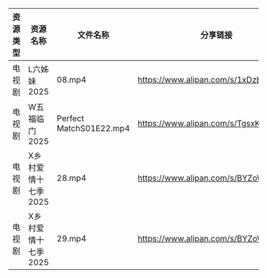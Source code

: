 | 资源类型 | 资源名称         | 文件名称                    | 分享链接                                 | 更新时间                |
| ---- | ------------ | ----------------------- | ------------------------------------ | ------------------- |
| 电视剧  | L六姊妹2025     | 08.mp4                  | https://www.alipan.com/s/1xDzboeXGWy | 2025-02-06 13:05:56 |
| 电视剧  | W五福临门2025    | Perfect MatchS01E22.mp4 | https://www.alipan.com/s/TgsxKagWFvt | 2025-02-06 08:06:41 |
| 电视剧  | X乡村爱情十七季2025 | 28.mp4                  | https://www.alipan.com/s/BYZoWqmYxdR | 2025-02-06 18:06:41 |
| 电视剧  | X乡村爱情十七季2025 | 29.mp4                  | https://www.alipan.com/s/BYZoWqmYxdR | 2025-02-06 18:06:41 |
